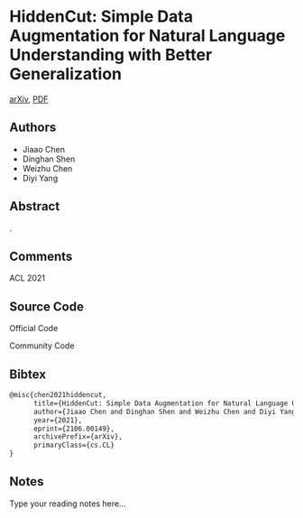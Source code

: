 
# HiddenCut: Simple Data Augmentation for Natural Language Understanding with Better Generalization

[arXiv](https://arxiv.org/abs/2106.0149), [PDF](https://arxiv.org/pdf/2106.0149.pdf)

## Authors

- Jiaao Chen
- Dinghan Shen
- Weizhu Chen
- Diyi Yang

## Abstract

.

## Comments

ACL 2021

## Source Code

Official Code



Community Code



## Bibtex

```tex
@misc{chen2021hiddencut,
      title={HiddenCut: Simple Data Augmentation for Natural Language Understanding with Better Generalization}, 
      author={Jiaao Chen and Dinghan Shen and Weizhu Chen and Diyi Yang},
      year={2021},
      eprint={2106.00149},
      archivePrefix={arXiv},
      primaryClass={cs.CL}
}
```

## Notes

Type your reading notes here...

